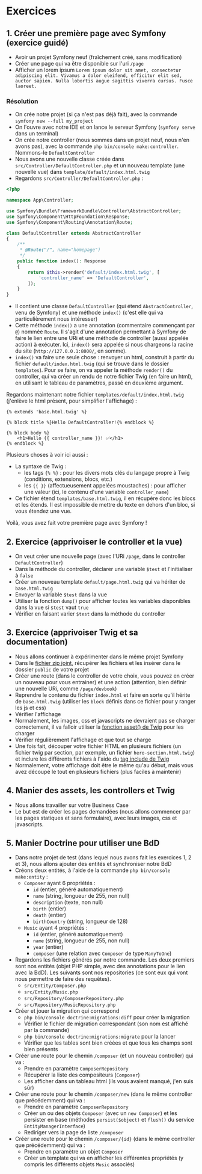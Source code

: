# Exercices

## 1. Créer une première page avec Symfony (exercice guidé)

- Avoir un projet Symfony neuf (fraîchement créé, sans modification)
- Créer une page qui va être disponible sur l'uri `/page`
- Afficher un lorem ipsum `Lorem ipsum dolor sit amet, consectetur adipiscing elit. Vivamus a dolor eleifend, efficitur elit sed, auctor sapien. Nulla lobortis augue sagittis viverra cursus. Fusce laoreet.`

### Résolution

- On crée notre projet (si ça n'est pas déjà fait), avec la commande `symfony new --full my_project`
- On l'ouvre avec notre IDE et on lance le serveur Symfony (`symfony serve` dans un terminal)
- On crée notre controller (nous sommes dans un projet neuf, nous n'en avons pas), avec la commande `php bin/console make:controller`. Nommons-le `DefaultController`
- Nous avons une nouvelle classe créée dans `src/Controller/DefaultController.php` et un nouveau template (une nouvelle vue) dans `template/default/index.html.twig`
- Regardons `src/Controller/DefaultController.php` :
```php
<?php

namespace App\Controller;

use Symfony\Bundle\FrameworkBundle\Controller\AbstractController;
use Symfony\Component\HttpFoundation\Response;
use Symfony\Component\Routing\Annotation\Route;

class DefaultController extends AbstractController
{
    /**
     * @Route("/", name="homepage")
     */
    public function index(): Response
    {
        return $this->render('default/index.html.twig', [
            'controller_name' => 'DefaultController',
        ]);
    }
}
```
- Il contient une classe `DefaultController` (qui étend `AbstractController`, venu de Symfony) et une méthode `index()` (c'est elle qui va particulièrement nous intéresser)
- Cette méthode `index()` a une annotation (commentaire commençant par `@`) nommée `Route`. Il s'agit d'une annotation permettant à Symfony de faire le lien entre une URi et une méthode de controller (aussi appelée action) à exécuter. Ici, `index()` sera appelée si nous chargeons la racine du site (`http://127.0.0.1:8000/`, en somme).
- `index()` va faire une seule chose : renvoyer un html, construit à partir du fichier `default/index.html.twig` (qui se trouve dans le dossier `templates`). Pour se faire, on va appeler la méthode `render()` du controller, qui va créer un rendu de notre fichier Twig (en faire un html), en utilisant le tableau de paramètres, passé en deuxième argument.

Regardons maintenant notre fichier `templates/default/index.html.twig` (j'enlève le html présent, pour simplifier l'affichage) : 

```twig
{% extends 'base.html.twig' %}

{% block title %}Hello DefaultController!{% endblock %}

{% block body %}
    <h1>Hello {{ controller_name }}! ✅</h1>
{% endblock %}
```

Plusieurs choses à voir ici aussi : 
- La syntaxe de Twig : 
  - les tags `{% %}` : pour les divers mots clés du langage propre à Twig (conditions, extensions, blocs, etc.)
  - les `{{ }}` (affectueusement appelées moustaches) : pour afficher une valeur (ici, le contenu d'une variable `controller_name`)
- Ce fichier étend `templates/base.html.twig`, il en récupère donc les blocs et les étends. Il est impossible de mettre du texte en dehors d'un bloc, si vous étendez une vue.

Voilà, vous avez fait votre première page avec Symfony !

## 2. Exercice (apprivoiser le controller et la vue)

- On veut créer une nouvelle page (avec l'URi `/page`, dans le controller `DefaultController`)
- Dans la méthode du controller, déclarer une variable `$test` et l'initialiser à `false`
- Créer un nouveau template `default/page.html.twig` qui va hériter de `base.html.twig`
- Envoyer la variable `$test` dans la vue
- Utiliser la fonction `dump()` pour afficher toutes les variables disponibles dans la vue si `$test` vaut `true`
- Vérifier en faisant varier `$test` dans la méthode du controller

## 3. Exercice (apprivoiser Twig et sa documentation)

- Nous allons continuer à expérimenter dans le même projet Symfony
- Dans le [fichier zip joint](/assets/exercice-integration.zip), récupérer les fichiers et les insérer dans le dossier `public` de votre projet
- Créer une route (dans le controller de votre choix, vous pouvez en créer un nouveau pour vous entrainer) et une action (attention, bien définir une nouvelle URi, comme `/page/devbook`)
- Reprendre le contenu du fichier `index.html` et faire en sorte qu'il hérite de `base.html.twig` (utiliser les `block` définis dans ce fichier pour y ranger les js et css)
- Vérifier l'affichage
- Normalement, les images, css et javascripts ne devraient pas se charger correctement, il va falloir utiliser la [fonction asset() de Twig](https://symfony.com/doc/current/reference/twig_reference.html#asset) pour les charger 
- Vérifier régulièrement l'affichage et que tout se charge
- Une fois fait, découper votre fichier HTML en plusieurs fichiers (un fichier twig par section, par exemple, un fichier `hero-section.html.twig`) et inclure les différents fichiers à l'aide du [tag include de Twig](https://twig.symfony.com/doc/3.x/tags/include.html)
- Normalement, votre affichage doit être le même qu'au début, mais vous avez découpé le tout en plusieurs fichiers (plus faciles à maintenir)

## 4. Manier des assets, les controllers et Twig

- Nous allons travailler sur votre Business Case
- Le but est de créer les pages demandées (nous allons commencer par les pages statiques et sans formulaire), avec leurs images, css et javascripts.

## 5. Manier Doctrine pour utiliser une BdD

- Dans notre projet de test (dans lequel nous avons fait les exercices 1, 2 et 3), nous allons ajouter des entités et synchroniser notre BdD
- Créons deux entités, à l'aide de la commande `php bin/console make:entity` :
  - `Composer` ayant 6 propriétés : 
    - `id` (entier, généré automatiquement)
    - `name` (string, longueur de 255, non null)
    - `description` (texte, non null)
    - `birth` (entier)
    - `death` (entier)
    - `birthCountry` (string, longueur de 128)
  - `Music` ayant 4 propriétés :
    - `id` (entier, généré automatiquement)
    - `name` (string, longueur de 255, non null)
    - `year` (entier)
    - `composer` (une relation avec `Composer` de type `ManyToOne`)
- Regardons les fichiers générés par notre commande. Les deux premiers sont nos entités (objet PHP simple, avec des annotations pour le lien avec la BdD). Les suivants sont nos repositories (ce sont eux qui vont nous permettre de faire des requêtes).
  - `src/Entity/Composer.php`
  - `src/Entity/Music.php`
  - `src/Repository/ComposerRepository.php`
  - `src/Repository/MusicRepository.php`
- Créer et jouer la migration qui correspond
  - `php bin/console doctrine:migrations:diff` pour créer la migration
  - Vérifier le fichier de migration correspondant (son nom est affiché par la commande)
  - `php bin/console doctrine:migrations:migrate` pour la lancer
  - Vérifier que les tables sont bien créées et que tous les champs sont bien présents
- Créer une route pour le chemin `/composer` (et un nouveau controller) qui va :
  - Prendre en paramètre `ComposerRepository`
  - Récupérer la liste des compositeurs (`Composer`)
  - Les afficher dans un tableau html (ils vous avaient manqué, j'en suis sûr)
- Créer une route pour le chemin `/composer/new` (dans le même controller que précédemment) qui va :
  - Prendre en paramètre `ComposerRepository`
  - Créer un ou des objets `Composer` (avec un `new Composer`) et les persister en base (méthodes `persist($object)` et `flush()` du service `EntityManagerInterface`)
  - Rediriger vers la page de liste `/composer`
- Créer une route pour le chemin `/composer/{id}` (dans le même controller que précédemment) qui va :
  - Prendre en paramètre un objet `Composer`
  - Créer un template qui va en afficher les différentes propriétés (y compris les différents objets `Music` associés)